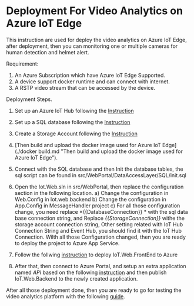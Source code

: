 # Deployment For Video Analytics on Azure IoT Edge

This instruction are used for deploy the video analytics on Azure IoT Edge,  after deployment, then you can monitoring one or multiple cameras for human detection and helmet alert. 

Requirement: 
1. An Azure Subscription which have Azure IoT Edge Supported. 
2. A device support docker runtime and can connect with internet. 
3. A RSTP video stream that can be accessed by the device. 

Deployment Steps. 

1. Set up an Azure IoT Hub following the [Instruction](https://docs.microsoft.com/en-us/azure/iot-hub/iot-hub-create-through-portal "Instruction")

2. Set up a SQL database following the [Instruction](https://docs.microsoft.com/en-us/azure/sql-database/sql-database-get-started-portal "Instruction")

3. Create a Storage Account following the [Instruction](https://docs.microsoft.com/en-us/azure/storage/common/storage-create-storage-account "Instruction")

4. [Then build and upload the docker image used for Azure IoT Edge](./docker build.md "Then build and upload the docker image used for Azure IoT Edge"). 

5. Connect with the SQL database and then Init the database tables, the sql script can be found in src/WebPortal/DataAccessLayer/SQL/init.sql 
6. Open the Iot.Web.sln in src/WebPortal, then replace the configuration section in the following location.
	a) Change the configuration in Web.Config in Iot.web.backend
	b) Change the configuration in App.Config in MessageHandler project
	c) For all those configuration change, you need replace *{{DatabaseConnection}} * with the sql data base connection string,  and Replace *{{StorageConnection}}* withe the storage account connection string, Other setting related with IoT Hub Connection String and Event Hub, you should find it with the IoT Hub Connection.  Wilth all those Configuration changed, then you are ready to deploy the project to Azure App Service. 

7.  Follow the follwing [instruction](https://docs.microsoft.com/en-us/azure/app-service/app-service-web-get-started-dotnet "instruction") to deploy IoT.Web.FrontEnd to Azure

8. After that, then connect to Azure Portal, and setup an extra application named *API* based on the following [instruction](https://blogs.msdn.microsoft.com/tomholl/2014/09/21/deploying-multiple-virtual-directories-to-a-single-azure-website/ "instruction")  and then publish IoT.Web.Backend to the newly created application. 

After all those deployment done, then you are ready to go for testing the video analytics platform with the following [guide](./Test.md "guide").